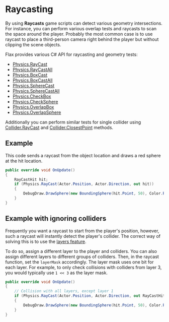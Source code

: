 # Raycasting

By using **Raycasts** game scripts can detect various geometry intersections. For instance, you can perform various overlap tests and raycasts to scan the space around the player. Probably the most common case is to use raycast to place a third-person camera right behind the player but without clipping the scene objects.

Flax provides various C# API for raycasting and geometry tests:
* [Physics.RayCast](https://docs.flaxengine.com/api/FlaxEngine.Physics.html#FlaxEngine_Physics_RayCast_FlaxEngine_Vector3_FlaxEngine_Vector3_FlaxEngine_RayCastHit__System_Single_System_Int32_System_Boolean_)
* [Physics.RayCastAll](https://docs.flaxengine.com/api/FlaxEngine.Physics.html#collapsible-FlaxEngine_Physics_RayCastAll_FlaxEngine_Vector3_FlaxEngine_Vector3_System_Single_System_Int32_System_Boolean_)
* [Physics.BoxCast](https://docs.flaxengine.com/api/FlaxEngine.Physics.html#FlaxEngine_Physics_BoxCast_FlaxEngine_Vector3_FlaxEngine_Vector3_FlaxEngine_Vector3_FlaxEngine_Quaternion_System_Single_System_Int32_System_Boolean_)
* [Physics.BoxCastAll](https://docs.flaxengine.com/api/FlaxEngine.Physics.html#FlaxEngine_Physics_BoxCastAll_FlaxEngine_Vector3_FlaxEngine_Vector3_FlaxEngine_Vector3_FlaxEngine_Quaternion_System_Single_System_Int32_System_Boolean_)
* [Physics.SphereCast](https://docs.flaxengine.com/api/FlaxEngine.Physics.html#FlaxEngine_Physics_SphereCast_FlaxEngine_Vector3_System_Single_FlaxEngine_Vector3_FlaxEngine_RayCastHit__System_Single_System_Int32_System_Boolean_)
* [Physics.SphereCastAll](https://docs.flaxengine.com/api/FlaxEngine.Physics.html#FlaxEngine_Physics_SphereCastAll_FlaxEngine_Vector3_System_Single_FlaxEngine_Vector3_System_Single_System_Int32_System_Boolean_)
* [Physics.CheckBox](https://docs.flaxengine.com/api/FlaxEngine.Physics.html#FlaxEngine_Physics_CheckBox_FlaxEngine_Vector3_FlaxEngine_Vector3_FlaxEngine_Quaternion_System_Int32_System_Boolean_)
* [Physics.CheckSphere](https://docs.flaxengine.com/api/FlaxEngine.Physics.html#FlaxEngine_Physics_CheckSphere_FlaxEngine_Vector3_System_Single_System_Int32_System_Boolean_)
* [Physics.OverlapBox](https://docs.flaxengine.com/api/FlaxEngine.Physics.html#FlaxEngine_Physics_OverlapBox_FlaxEngine_Vector3_FlaxEngine_Vector3_FlaxEngine_Quaternion_System_Int32_System_Boolean_)
* [Physics.OverlapSphere](https://docs.flaxengine.com/api/FlaxEngine.Physics.html#FlaxEngine_Physics_OverlapSphere_FlaxEngine_Vector3_System_Single_System_Int32_System_Boolean_)

Additionally you can perform similar tests for single collider using [Collider.RayCast](https://docs.flaxengine.com/api/FlaxEngine.Collider.html#FlaxEngine_Collider_RayCast_FlaxEngine_Vector3_FlaxEngine_Vector3_FlaxEngine_RayCastHit__System_Single_) and [Collider.ClosestPoint](https://docs.flaxengine.com/api/FlaxEngine.Collider.html#FlaxEngine_Collider_ClosestPoint_FlaxEngine_Vector3_) methods.

## Example

This code sends a raycast from the object location and draws a red sphere at the hit location.

```cs
public override void OnUpdate()
{
    RayCastHit hit;
    if (Physics.RayCast(Actor.Position, Actor.Direction, out hit))
    {
        DebugDraw.DrawSphere(new BoundingSphere(hit.Point, 50), Color.Red);
    }
}
```

## Example with ignoring colliders

Frequently you want a raycast to start from the player's position, however, such a raycast will instantly detect the player's collider. The correct way of solving this is to use the [layers feature](../editor/game-settings/layers-and-tags-settings.md).

To do so, assign a different layer to the player and colliders. You can also assign different layers to different groups of colliders. 
Then, in the raycast function, set the `layerMask` accordingly. The layer mask uses one bit for each layer. For example, to only check collisions with colliders from layer 3, you would typically use `1 << 3` as the layer mask.

```cs
public override void OnUpdate()
{
    // Collision with all layers, except layer 1
    if (Physics.RayCast(Actor.Position, Actor.Direction, out RayCastHit hit, layerMask: ~(1U << 1)))
    {
        DebugDraw.DrawSphere(new BoundingSphere(hit.Point, 50), Color.Red);
    }
}
```


